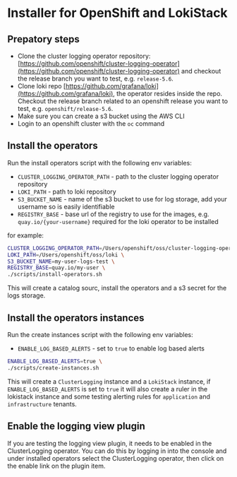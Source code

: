 # Installer for OpenShift and LokiStack

## Prepatory steps

- Clone the cluster logging operator repository: [https://github.com/openshift/cluster-logging-operator](https://github.com/openshift/cluster-logging-operator) and checkout the release branch you want to test, e.g. `release-5.6`.
- Clone loki repo [https://github.com/grafana/loki](https://github.com/grafana/loki), the operator resides inside the repo. Checkout the release branch related to an openshift release you want to test, e.g. `openshift/release-5.6`.
- Make sure you can create a s3 bucket using the AWS CLI
- Login to an openshift cluster with the `oc` command

## Install the operators

Run the install operators script with the following env variables:

- `CLUSTER_LOGGING_OPERATOR_PATH` - path to the cluster logging operator repository
- `LOKI_PATH` - path to loki repository
- `S3_BUCKET_NAME` - name of the s3 bucket to use for log storage, add your username so is easily identifiable
- `REGISTRY_BASE` - base url of the registry to use for the images, e.g. `quay.io/{your-username}` required for the loki operator to be installed

for example:

```bash
CLUSTER_LOGGING_OPERATOR_PATH=/Users/openshift/oss/cluster-logging-operator \
LOKI_PATH=/Users/openshift/oss/loki \
S3_BUCKET_NAME=my-user-logs-test \
REGISTRY_BASE=quay.io/my-user \
./scripts/install-operators.sh
```

This will create a catalog sourc, install the operators and a s3 secret for the logs storage.

## Install the operators instances

Run the create instances script with the following env variables:

- `ENABLE_LOG_BASED_ALERTS` - set to `true` to enable log based alerts

```bash
ENABLE_LOG_BASED_ALERTS=true \
./scripts/create-instances.sh
```

This will create a `ClusterLogging` instance and a `LokiStack` instance, if `ENABLE_LOG_BASED_ALERTS` is set to `true` it will also create a ruler in the lokistack instance and some testing alerting rules for `application` and `infrastructure` tenants.

## Enable the logging view plugin

If you are testing the logging view plugin, it needs to be enabled in the ClusterLogging operator. You can do this by logging in into the console and under installed operators select the ClusterLogging operator, then click on the enable link on the plugin item.
